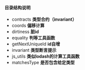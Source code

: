 #### 目录结构说明
- contracts  <b>类型合约（invariant）</b>
- coords  <b>偏移计算</b>
- dirtiness  <b>脏id</b>
- equality  <b>判等工具函数</b>
- getNextUniqueId <b>id自增</b>
- invariant <b>类型断言提示</b>
- js_utils <b>类似lodash的计算工具函数</b>
- matchesType <b>是否包含给定类型</b>
